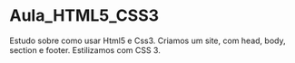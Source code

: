 # Aula_HTML5_CSS3
Estudo sobre como usar Html5 e Css3. 
Criamos um site, com head, body, section e footer.
Estilizamos com CSS 3.
